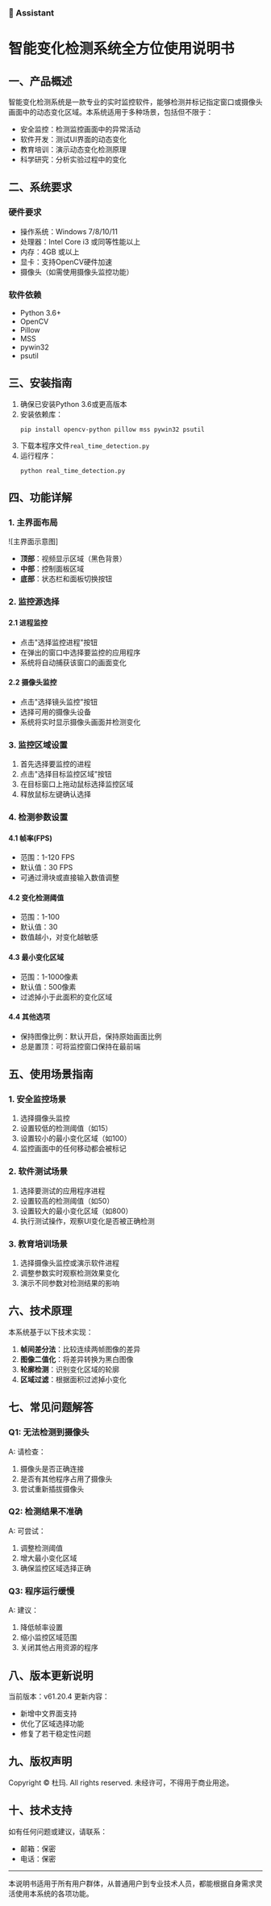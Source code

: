 ### 🤖 Assistant

# 智能变化检测系统全方位使用说明书

## 一、产品概述

智能变化检测系统是一款专业的实时监控软件，能够检测并标记指定窗口或摄像头画面中的动态变化区域。本系统适用于多种场景，包括但不限于：

- 安全监控：检测监控画面中的异常活动
- 软件开发：测试UI界面的动态变化
- 教育培训：演示动态变化检测原理
- 科学研究：分析实验过程中的变化

## 二、系统要求

### 硬件要求
- 操作系统：Windows 7/8/10/11
- 处理器：Intel Core i3 或同等性能以上
- 内存：4GB 或以上
- 显卡：支持OpenCV硬件加速
- 摄像头（如需使用摄像头监控功能）

### 软件依赖
- Python 3.6+
- OpenCV
- Pillow
- MSS
- pywin32
- psutil

## 三、安装指南

1. 确保已安装Python 3.6或更高版本
2. 安装依赖库：
   ```
   pip install opencv-python pillow mss pywin32 psutil
   ```
3. 下载本程序文件`real_time_detection.py`
4. 运行程序：
   ```
   python real_time_detection.py
   ```

## 四、功能详解

### 1. 主界面布局

![主界面示意图]
- **顶部**：视频显示区域（黑色背景）
- **中部**：控制面板区域
- **底部**：状态栏和面板切换按钮

### 2. 监控源选择

#### 2.1 进程监控
- 点击"选择监控进程"按钮
- 在弹出的窗口中选择要监控的应用程序
- 系统将自动捕获该窗口的画面变化

#### 2.2 摄像头监控
- 点击"选择镜头监控"按钮
- 选择可用的摄像头设备
- 系统将实时显示摄像头画面并检测变化

### 3. 监控区域设置

1. 首先选择要监控的进程
2. 点击"选择目标监控区域"按钮
3. 在目标窗口上拖动鼠标选择监控区域
4. 释放鼠标左键确认选择

### 4. 检测参数设置

#### 4.1 帧率(FPS)
- 范围：1-120 FPS
- 默认值：30 FPS
- 可通过滑块或直接输入数值调整

#### 4.2 变化检测阈值
- 范围：1-100
- 默认值：30
- 数值越小，对变化越敏感

#### 4.3 最小变化区域
- 范围：1-1000像素
- 默认值：500像素
- 过滤掉小于此面积的变化区域

#### 4.4 其他选项
- 保持图像比例：默认开启，保持原始画面比例
- 总是置顶：可将监控窗口保持在最前端

## 五、使用场景指南

### 1. 安全监控场景
1. 选择摄像头监控
2. 设置较低的检测阈值（如15）
3. 设置较小的最小变化区域（如100）
4. 监控画面中的任何移动都会被标记

### 2. 软件测试场景
1. 选择要测试的应用程序进程
2. 设置较高的检测阈值（如50）
3. 设置较大的最小变化区域（如800）
4. 执行测试操作，观察UI变化是否被正确检测

### 3. 教育培训场景
1. 选择摄像头监控或演示软件进程
2. 调整参数实时观察检测效果变化
3. 演示不同参数对检测结果的影响

## 六、技术原理

本系统基于以下技术实现：
1. **帧间差分法**：比较连续两帧图像的差异
2. **图像二值化**：将差异转换为黑白图像
3. **轮廓检测**：识别变化区域的轮廓
4. **区域过滤**：根据面积过滤掉小变化

## 七、常见问题解答

### Q1: 无法检测到摄像头
A: 请检查：
1. 摄像头是否正确连接
2. 是否有其他程序占用了摄像头
3. 尝试重新插拔摄像头

### Q2: 检测结果不准确
A: 可尝试：
1. 调整检测阈值
2. 增大最小变化区域
3. 确保监控区域选择正确

### Q3: 程序运行缓慢
A: 建议：
1. 降低帧率设置
2. 缩小监控区域范围
3. 关闭其他占用资源的程序

## 八、版本更新说明

当前版本：v61.20.4
更新内容：
- 新增中文界面支持
- 优化了区域选择功能
- 修复了若干稳定性问题

## 九、版权声明

Copyright © 杜玛. All rights reserved.
未经许可，不得用于商业用途。

## 十、技术支持

如有任何问题或建议，请联系：
- 邮箱：保密
- 电话：保密

---

本说明书适用于所有用户群体，从普通用户到专业技术人员，都能根据自身需求灵活使用本系统的各项功能。